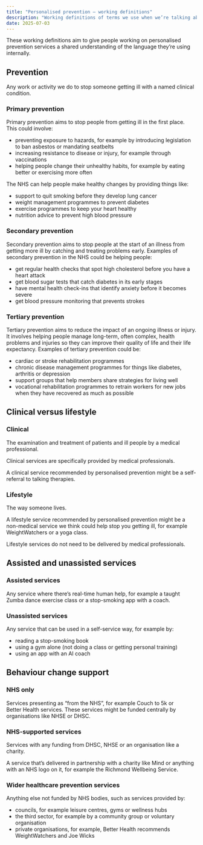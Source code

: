 ```yaml
---
title: "Personalised prevention – working definitions"
description: "Working definitions of terms we use when we’re talking about personalised prevention"
date: 2025-07-03
---
```


These working definitions aim to give people working on personalised prevention services a shared understanding of the language they’re using internally.

## Prevention

Any work or activity we do to stop someone getting ill with a named clinical condition.

### Primary prevention

Primary prevention aims to stop people from getting ill in the first place. This could involve:

* preventing exposure to hazards, for example by introducing legislation to ban asbestos or mandating seatbelts
* increasing resistance to disease or injury, for example through vaccinations
* helping people change their unhealthy habits, for example by eating better or exercising more often

The NHS can help people make healthy changes by providing things like:

* support to quit smoking before they develop lung cancer
* weight management programmes to prevent diabetes
* exercise programmes to keep your heart healthy
* nutrition advice to prevent high blood pressure

### Secondary prevention

Secondary prevention aims to stop people at the start of an illness from getting more ill by catching and treating problems early. Examples of secondary prevention in the NHS could be helping people:

* get regular health checks that spot high cholesterol before you have a heart attack
* get blood sugar tests that catch diabetes in its early stages
* have mental health check-ins that identify anxiety before it becomes severe
* get blood pressure monitoring that prevents strokes

### Tertiary prevention

Tertiary prevention aims to reduce the impact of an ongoing illness or injury. It involves helping people manage long-term, often complex, health problems and injuries so they can improve their quality of life and their life expectancy. Examples of tertiary prevention could be:

* cardiac or stroke rehabilitation programmes
* chronic disease management programmes for things like diabetes, arthritis or depression
* support groups that help members share strategies for living well
* vocational rehabilitation programmes to retrain workers for new jobs when they have recovered as much as possible

## Clinical versus lifestyle

### Clinical

The examination and treatment of patients and ill people by a medical professional.

Clinical services are specifically provided by medical professionals.

A clinical service recommended by personalised prevention might be a self-referral to talking&nbsp;therapies.

### Lifestyle

The way someone lives.

A lifestyle service recommended by personalised prevention might be a non-medical service we think could help stop you getting ill, for example WeightWatchers or a yoga class.

Lifestyle services do not need to be delivered by medical professionals.

## Assisted and unassisted services

### Assisted services

Any service where there’s real-time human help, for example a taught Zumba dance exercise class or a stop-smoking app with a coach.

### Unassisted services

Any service that can be used in a self-service way, for example by:
* reading a stop-smoking book
* using a gym alone (not doing a class or getting personal training)
* using an app with an AI coach

## Behaviour change support

### NHS only

Services presenting as “from the NHS”, for example Couch&nbsp;to&nbsp;5k or Better&nbsp;Health services. These services might be funded centrally by organisations like NHSE or DHSC.

### NHS-supported services

Services with any funding from DHSC, NHSE or an organisation like a charity.

A service that’s delivered in partnership with a charity like Mind or anything with an NHS logo on it, for example the Richmond&nbsp;Wellbeing&nbsp;Service.

### Wider healthcare prevention services

Anything else not funded by NHS bodies, such as services provided by:
* councils, for example leisure centres, gyms or wellness hubs
* the third sector, for example by a community group or voluntary organisation
* private organisations, for example, Better&nbsp;Health recommends WeightWatchers and Joe&nbsp;Wicks
